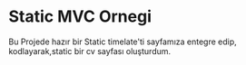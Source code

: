 # Static MVC Ornegi
Bu Projede hazır bir Static timelate'ti sayfamıza entegre edip, kodlayarak,static bir cv sayfası oluşturdum.

